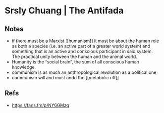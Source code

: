 # Srsly Chuang | The Antifada



## Notes

-   if there must be a Marxist [[humanism]] it must be about the human role as both a species (i.e. an active part of a greater world system) and something that is an active and conscious participant in said system. The practical unity between the human and the animal world.
-   Humanity is the &ldquo;social brain&rdquo;, the sum of all conscious human knowledge.
-   communism is as much an anthropological revolution as a political one
-   communism will and must undo the [[metabolic rift]]


## Refs

-   https://fans.fm/p/NY6GMzq

